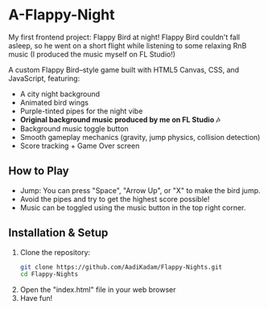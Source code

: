 # A-Flappy-Night
My first frontend project: Flappy Bird at night! Flappy Bird couldn't fall asleep, so he went on a short flight while listening to some relaxing RnB music (I produced the music myself on FL Studio!) 

A custom Flappy Bird–style game built with HTML5 Canvas, CSS, and JavaScript, featuring:
- A city night background 
- Animated bird wings 
- Purple-tinted pipes for the night vibe 
- **Original background music produced by me on FL Studio 🎶**
- Background music toggle button
- Smooth gameplay mechanics (gravity, jump physics, collision detection)
- Score tracking + Game Over screen



## How to Play
- Jump: You can press "Space", "Arrow Up", or "X" to make the bird jump.
- Avoid the pipes and try to get the highest score possible!
- Music can be toggled using the music button in the top right corner.



## Installation & Setup
1. Clone the repository:
   ```bash
   git clone https://github.com/AadiKadam/Flappy-Nights.git
   cd Flappy-Nights
2. Open the "index.html" file in your web browser
3. Have fun! 
